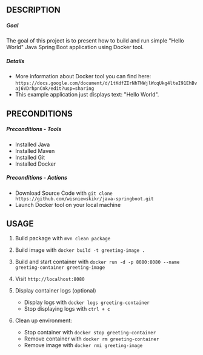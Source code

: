 DESCRIPTION
-----------

##### Goal
The goal of this project is to present how to build and run simple "Hello World" Java Spring Boot application using Docker tool.


##### Details
* More information about Docker tool you can find here: `https://docs.google.com/document/d/1tKdfZIrNhTNWjlWcqUkg4lteI91EhBvaj6VDrhpnCnk/edit?usp=sharing`
* This example application just displays text: "Hello World".


PRECONDITIONS
-------------

##### Preconditions - Tools
* Installed Java
* Installed Maven
* Installed Git
* Installed Docker

##### Preconditions - Actions
* Download Source Code with `git clone https://github.com/wisniewskikr/java-springboot.git`
* Launch Docker tool on your local machine


USAGE
-----

1. Build package with `mvn clean package`
2. Build image with `docker build -t greeting-image .`
3. Build and start container with `docker run -d -p 8080:8080 --name greeting-container greeting-image`
4. Visit `http://localhost:8080`
5. Display container logs (optional)

    * Display logs with `docker logs greeting-container`
    * Stop displaying logs with `ctrl + c`
6. Clean up environment:

    * Stop container with `docker stop greeting-container`
    * Remove container with `docker rm greeting-container`
    * Remove image with `docker rmi greeting-image`